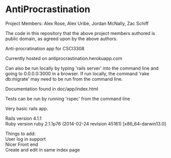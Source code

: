 AntiProcrastination
====================

Project Members: Alex Rose, Alex Uribe, Jordan McNally, Zac Schiff

The code in this repository that the above project members authored is public domain, as agreed upon by the above authors.

Anti-procratination app for CSCI3308

Currently hosted on antiprocrastination.herokuapp.com

Can also be run locally by typing 'rails server' into the command line and going to 0.0.0.0:3000 in a browser. If run locally, the command 'rake db:migrate' may need to be run from the command line.

Documentation found in doc/app/index.html

Tests can be run by running 'rspec' from the command line

Very basic rails app. 

Rails version 4.1.1 <br>
Ruby version ruby 2.1.1p76 (2014-02-24 revision 45161) [x86_64-darwin13.0]

Things to add: <br>
User log in support <br>
Nicer Front end <br>
Create and edit in same index page <br>


